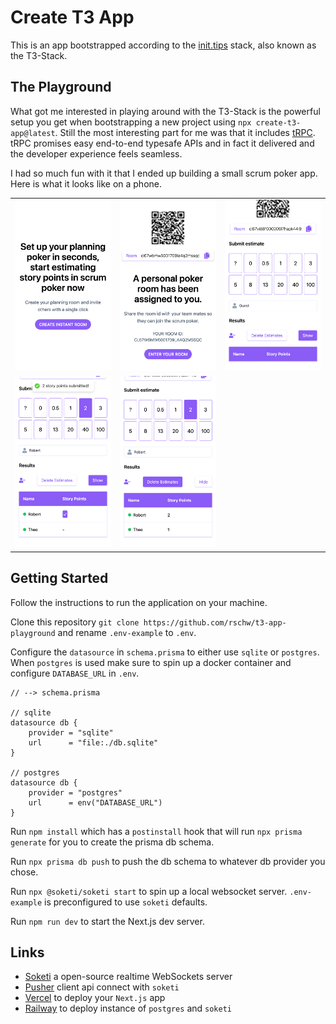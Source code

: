 # Create T3 App

This is an app bootstrapped according to the [init.tips](https://init.tips) stack, also known as the T3-Stack.

## The Playground

What got me interested in playing around with the T3-Stack is the powerful setup you get when bootstrapping a new project using `npx create-t3-app@latest`. Still the most interesting part for me was that it includes [tRPC](https://trpc.io/). tRPC promises easy end-to-end typesafe APIs and in fact it delivered and the developer experience feels seamless.

I had so much fun with it that I ended up building a small scrum poker app. Here is what it looks like on a phone.

| | | |
|:---:|:---:|:---|
|![Create Your Room](docs/screen1.png)|![Enter Your Room](docs/screen2.png)|![Room View](docs/screen3.png)|
|![Welcome Screen](docs/screen4.png)|![Welcome Screen](docs/screen5.png)||

## Getting Started

Follow the instructions to run the application on your machine.

Clone this repository `git clone https://github.com/rschw/t3-app-playground` and rename `.env-example` to `.env`.

Configure the `datasource` in `schema.prisma` to either use `sqlite` or `postgres`. When `postgres` is used make sure to spin up a docker container and configure `DATABASE_URL` in `.env`.

```prisma
// --> schema.prisma

// sqlite
datasource db {
    provider = "sqlite"
    url      = "file:./db.sqlite"
}

// postgres
datasource db {
    provider = "postgres"
    url      = env("DATABASE_URL")
}
```

Run `npm install` which has a `postinstall` hook that will run `npx prisma generate` for you to create the prisma db schema.

Run `npx prisma db push` to push the db schema to whatever db provider you chose.

Run `npx @soketi/soketi start` to spin up a local websocket server. `.env-example` is preconfigured to use `soketi` defaults.

Run `npm run dev` to start the Next.js dev server.

## Links

- [Soketi](https://soketi.app/) a open-source realtime WebSockets server
- [Pusher](https://pusher.com/) client api connect with `soketi`
- [Vercel](https://vercel.com/) to deploy your `Next.js` app
- [Railway](https://railway.app/) to deploy instance of `postgres` and `soketi`
